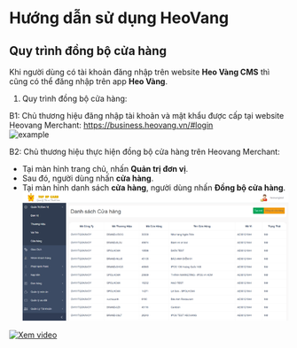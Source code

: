 # Hướng dẫn sử dụng HeoVang
## Quy trình đồng bộ cửa hàng


Khi người dùng có tài khoản đăng nhập trên website **Heo Vàng CMS**	thì cũng có thể đăng nhập trên app **Heo Vàng**.


1. Quy trình đồng bộ cửa hàng:

B1: Chủ thương hiệu đăng nhập tài khoản và mật khẩu được cấp tại website Heovang Merchant: https://business.heovang.vn/#login	
 ![example](--/images/admin/login.png--)

B2: Chủ thương hiệu thực hiện đồng bộ cửa hàng trên Heovang Merchant:
-	Tại màn hình trang chủ, nhấn **Quản trị đơn vị**.
-	Sau đó, người dùng nhấn **cửa hàng**.
-	Tại màn hình danh sách **cửa hàng**, người dùng nhấn **Đồng bộ cửa hàng**. 
 ![example](/images/admin/dongbocuahang.png)

 [![Xem video](https://img.youtube.com/vi/dQw4w9WgXcQ/0.jpg)](https://www.youtube.com/watch?v=dQw4w9WgXcQ)




